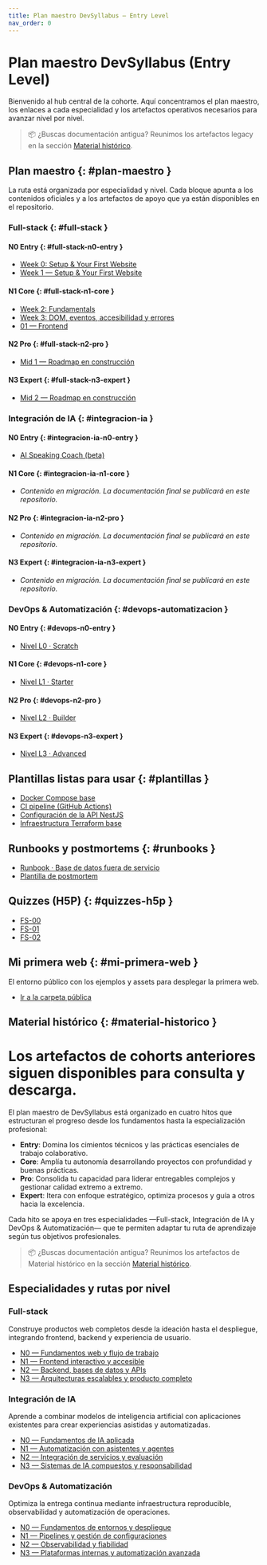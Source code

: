 ```yaml
---
title: Plan maestro DevSyllabus — Entry Level
nav_order: 0
---
```

# Plan maestro DevSyllabus (Entry Level)


Bienvenido al hub central de la cohorte. Aquí concentramos el plan maestro, los enlaces a cada especialidad y los artefactos operativos necesarios para avanzar nivel por nivel.

> 📦 ¿Buscas documentación antigua? Reunimos los artefactos legacy en la sección [Material histórico](#material-historico).

## Plan maestro {: #plan-maestro }
La ruta está organizada por especialidad y nivel. Cada bloque apunta a los contenidos oficiales y a los artefactos de apoyo que ya están disponibles en el repositorio.

### Full-stack {: #full-stack }
#### N0 Entry {: #full-stack-n0-entry }
- [Week 0: Setup & Your First Website](/fullstack/00-onboarding/)
- [Week 1 — Setup & Your First Website](/fullstack/01-setup/)

#### N1 Core {: #full-stack-n1-core }
- [Week 2: Fundamentals](/fullstack/02-fundamentals/)
- [Week 3: DOM, eventos, accesibilidad y errores](/fullstack/03-dom/)
- [01 — Frontend](/fullstack/05-frontend/)

#### N2 Pro {: #full-stack-n2-pro }
- [Mid 1 — Roadmap en construcción](/fullstack/06-mid1/)

#### N3 Expert {: #full-stack-n3-expert }
- [Mid 2 — Roadmap en construcción](/fullstack/07-mid2/)

### Integración de IA {: #integracion-ia }
#### N0 Entry {: #integracion-ia-n0-entry }
- [AI Speaking Coach (beta)](/ai-speaking.html)

#### N1 Core {: #integracion-ia-n1-core }
- _Contenido en migración. La documentación final se publicará en este repositorio._

#### N2 Pro {: #integracion-ia-n2-pro }
- _Contenido en migración. La documentación final se publicará en este repositorio._

#### N3 Expert {: #integracion-ia-n3-expert }
- _Contenido en migración. La documentación final se publicará en este repositorio._

### DevOps & Automatización {: #devops-automatizacion }
#### N0 Entry {: #devops-n0-entry }
- [Nivel L0 · Scratch](/devops/l0-scratch/)

#### N1 Core {: #devops-n1-core }
- [Nivel L1 · Starter](/devops/l1-starter/)

#### N2 Pro {: #devops-n2-pro }
- [Nivel L2 · Builder](/devops/l2-builder/)

#### N3 Expert {: #devops-n3-expert }
- [Nivel L3 · Advanced](/devops/l3-advanced/)

## Plantillas listas para usar {: #plantillas }
- [Docker Compose base](/saas-devops-course/templates/docker-compose.yml)
- [CI pipeline (GitHub Actions)](/saas-devops-course/templates/github-workflows/ci.yml)
- [Configuración de la API NestJS](/saas-devops-course/templates/apps-api/src/main.ts)
- [Infraestructura Terraform base](/saas-devops-course/templates/terraform/main.tf)

## Runbooks y postmortems {: #runbooks }
- [Runbook · Base de datos fuera de servicio](/saas-devops-course/templates/runbooks/db-outage.md)
- [Plantilla de postmortem](/saas-devops-course/templates/runbooks/postmortem-template.md)

## Quizzes (H5P) {: #quizzes-h5p }
- [FS-00](/h5p/fs-00-quiz/)
- [FS-01](/h5p/fs-01-quiz/)
- [FS-02](/h5p/fs-02-quiz/)

## Mi primera web {: #mi-primera-web }
El entorno público con los ejemplos y assets para desplegar la primera web.

- [Ir a la carpeta pública](/public/)

## Material histórico {: #material-historico }
Los artefactos de cohorts anteriores siguen disponibles para consulta y descarga.
=======
El plan maestro de DevSyllabus está organizado en cuatro hitos que estructuran el progreso desde los fundamentos hasta la especialización profesional:

- **Entry**: Domina los cimientos técnicos y las prácticas esenciales de trabajo colaborativo.
- **Core**: Amplía tu autonomía desarrollando proyectos con profundidad y buenas prácticas.
- **Pro**: Consolida tu capacidad para liderar entregables complejos y gestionar calidad extremo a extremo.
- **Expert**: Itera con enfoque estratégico, optimiza procesos y guía a otros hacia la excelencia.

Cada hito se apoya en tres especialidades —Full-stack, Integración de IA y DevOps & Automatización— que te permiten adaptar tu ruta de aprendizaje según tus objetivos profesionales.

> 📦 ¿Buscas documentación antigua? Reunimos los artefactos de Material histórico en la sección [Material histórico](/legacy/).

## Especialidades y rutas por nivel

### Full-stack

Construye productos web completos desde la ideación hasta el despliegue, integrando frontend, backend y experiencia de usuario.

- [N0 — Fundamentos web y flujo de trabajo](/fullstack/n0/)
- [N1 — Frontend interactivo y accesible](/fullstack/n1/)
- [N2 — Backend, bases de datos y APIs](/fullstack/n2/)
- [N3 — Arquitecturas escalables y producto completo](/fullstack/n3/)

### Integración de IA

Aprende a combinar modelos de inteligencia artificial con aplicaciones existentes para crear experiencias asistidas y automatizadas.

- [N0 — Fundamentos de IA aplicada](/ai-integration/n0/)
- [N1 — Automatización con asistentes y agentes](/ai-integration/n1/)
- [N2 — Integración de servicios y evaluación](/ai-integration/n2/)
- [N3 — Sistemas de IA compuestos y responsabilidad](/ai-integration/n3/)

### DevOps & Automatización

Optimiza la entrega continua mediante infraestructura reproducible, observabilidad y automatización de operaciones.

- [N0 — Fundamentos de entornos y despliegue](/devops-automation/n0/)
- [N1 — Pipelines y gestión de configuraciones](/devops-automation/n1/)
- [N2 — Observabilidad y fiabilidad](/devops-automation/n2/)
- [N3 — Plataformas internas y automatización avanzada](/devops-automation/n3/)
